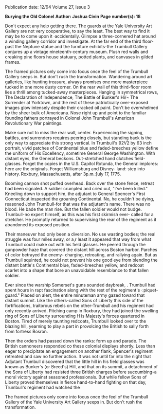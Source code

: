 Publication date: 12/94
Volume 27, Issue 3

**Burying the Old Colonel**
**Author: Joshua Civin**
**Page number(s): 18**

Don't expect any help getting there. The guards at the Yale 
University Art Gallery are not very cooperative, to say the 
least. The best way to find it may be to come upon it 
·accidentally. Glimpse a three-cornered hat around a 
winding gallery corridor and investigate. At the far end of the third 
floor-past the Neptune statue and the furniture exhibits-the 
Trumbull Gallery conjures up a vintage nineteenth-century museum. 
Plush red walls and creaking pine floors house statuary, potted 
plants, and canvases in gilded frames. 

The framed pictures only come into focus once the feel of the 
Trumbull Gallery seeps in. But don't rush the transformation. 
Wandering around art galleries, like hunting treasure, always 
promises one more masterpiece tucked in one more dusty corner. On 
the rear wall of this third-floor room lies a thrill among tucked-away 
masterpieces. Hanging in symmetrical rows, The Declaration of 
Independence, The Battle of Bunker's Hi/~ The Surrender at Yorktown, 
and the rest of these patriotically over-exposed images glow intensely 
despite their cracked oil paint. Don't be overwhelmed by the sheer 
bulk of Americana. Nose right up and point to the familiar founding 
fathers portrayed in Colonel John Trumbull's American 
Revolutionary War paintings. 

Make sure not to miss the rear wall, center. Experiencing the 
signing, battles, and surrenders requires peering closely, but standing 
back is the only way to appreciate this strong vertical. In Trumbull's 
92V2 by 63 inch portrait, vivid patches of Continental blue and 
faded-breeches yellow define the uniform of His Excellency, 
sometime General George Washington. With distant eyes, the 
General beckons. Out-stretched hand clutches field-glasses. Forget 
the copies in the U.S. Capitol Rotunda, the General implores: here 
are the originals. Forget 
Williamsburg and Disney-
land: step into history. 
Roxbury, Massachusetts, after 
3p.m.:]uly 17, 1775. 

Booming cannon shot 
puffed overhead. Back 
over the stone fence, 
retreat had been signaled. A 
soldier crumpled and cried 
out, "I've been killed." 
Kneeling down to support 
him, the adjutant to General 
Spencer's First Connecticut 
inspected 
the 
groaning 
Continental. No, he couldn't 
be dying, reasoned John Trumbull-for that was the adjutant's name. 
There was no blood. He bade the man rise. But the fallen soldier 
would not budge. Trumbull-no expert himself, as this was his first 
skirmish ever-
called for a stretcher. He promptly returned to 
supervising the rear of the regiment as it abandoned its exposed 
position. 

Their maneuver had only been a diversion. No use wasting 
bodies; the real struggle was four miles away, or a,r least it appeared 
that way from what Trumbull could make out with his field glasses. 
He peered through the gunpowder haze that covered the distant hill 
across Boston harbor. Parches of color betrayed the enemy-
charging, retreating, and rallying again. But as Trumbull squinted, he 
could not prevent his one good eye from blending the distant battle's 
Continental blue, faded-breeches yellow, and redcoat scarlet into a 
shape that bore an unavoidable resemblance to that fallen soldier. 

Ever since the warship Somerset's guns sounded daybreak, 
. Trumbull had spent hours in rapt fascination along with the rest of 
the regiment's ·:piquet-guard." Placed on alert, the entire minuteman 
army gazed toward that distant summit. Like the others-called Sons 
of Liberty this side of the fortifications, traitorous rebels on the 
other-Trumbull and his regiment had only recently arrived. 
Pitching camp in Roxbury, they had joined the swelling ring of Sons 
of Liberty surrounding H is Majesty's forces quartered in Boston. 
Tired of merely taunting redcoats, Trumbull looked over to the 
blazing hill, yearning to play a part in provolcing the British to sally 
forth from fortress Bosron. 

Then the orders had passed down the ranks: form up and parade. 
The British cannoneers responded co these colonial displays shortly. 
Less than eager to precipitate an engagement on another flank, 
Spencer's regiment retreated 
and saw no further action. It 
was not until far into the night 
that Adjutant Trumbull 
discovered that the little hill in 
his field glasses was known as 
Bunker's (or Breed's) Hill, and 
that on its summit, 
a 
detachment of the Sons of 
Liberty had resisted three 
British 
charges 
before 
succumbing-a moral victory 
against seasoned professionals. 
But while fellow Sons of 
Liberty proved themselves in 
fierce hand-to-hand fighting 
on that day, Trumbull's 
regiment had watched the

The framed pictures only come into focus once the feel of 
the Trumbull Gallery of the Yale University Art Gallery seeps 
in. But don't rush the transformation.